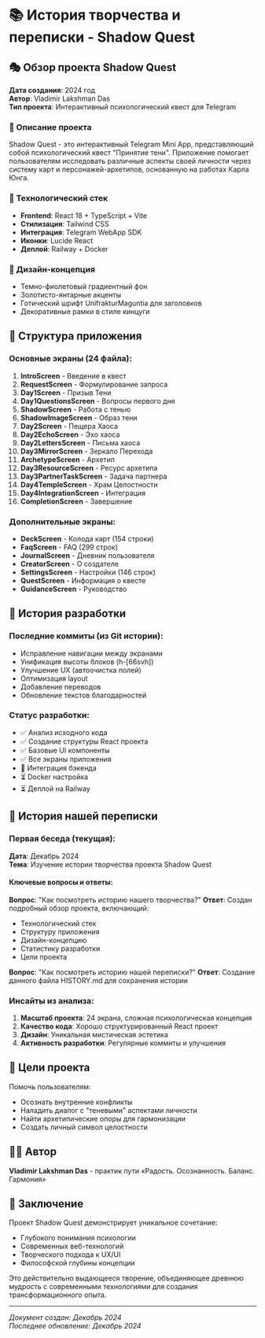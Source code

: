 # 📚 История творчества и переписки - Shadow Quest

## 🎭 Обзор проекта Shadow Quest

**Дата создания**: 2024 год  
**Автор**: Vladimir Lakshman Das  
**Тип проекта**: Интерактивный психологический квест для Telegram

### 🌟 Описание проекта
Shadow Quest - это интерактивный Telegram Mini App, представляющий собой психологический квест "Принятие тени". Приложение помогает пользователям исследовать различные аспекты своей личности через систему карт и персонажей-архетипов, основанную на работах Карла Юнга.

### 🚀 Технологический стек
- **Frontend**: React 18 + TypeScript + Vite
- **Стилизация**: Tailwind CSS
- **Интеграция**: Telegram WebApp SDK
- **Иконки**: Lucide React
- **Деплой**: Railway + Docker

### 🎨 Дизайн-концепция
- Темно-фиолетовый градиентный фон
- Золотисто-янтарные акценты
- Готический шрифт UnifrakturMaguntia для заголовков
- Декоративные рамки в стиле кинцуги

## 📱 Структура приложения

### Основные экраны (24 файла):
1. **IntroScreen** - Введение в квест
2. **RequestScreen** - Формулирование запроса
3. **Day1Screen** - Призыв Тени
4. **Day1QuestionsScreen** - Вопросы первого дня
5. **ShadowScreen** - Работа с тенью
6. **ShadowImageScreen** - Образ тени
7. **Day2Screen** - Пещера Хаоса
8. **Day2EchoScreen** - Эхо хаоса
9. **Day2LettersScreen** - Письма хаоса
10. **Day3MirrorScreen** - Зеркало Перехода
11. **ArchetypeScreen** - Архетип
12. **Day3ResourceScreen** - Ресурс архетипа
13. **Day3PartnerTaskScreen** - Задача партнера
14. **Day4TempleScreen** - Храм Целостности
15. **Day4IntegrationScreen** - Интеграция
16. **CompletionScreen** - Завершение

### Дополнительные экраны:
- **DeckScreen** - Колода карт (154 строки)
- **FaqScreen** - FAQ (299 строк)
- **JournalScreen** - Дневник пользователя
- **CreatorScreen** - О создателе
- **SettingsScreen** - Настройки (146 строк)
- **QuestScreen** - Информация о квесте
- **GuidanceScreen** - Руководство

## 🔄 История разработки

### Последние коммиты (из Git истории):
- Исправление навигации между экранами
- Унификация высоты блоков (h-[66svh])
- Улучшение UX (автоочистка полей)
- Оптимизация layout
- Добавление переводов
- Обновление текстов благодарностей

### Статус разработки:
- ✅ Анализ исходного кода
- ✅ Создание структуры React проекта
- ✅ Базовые UI компоненты
- ✅ Все экраны приложения
- 🔄 Интеграция бэкенда
- ⏳ Docker настройка
- ⏳ Деплой на Railway

## 💬 История нашей переписки

### Первая беседа (текущая):
**Дата**: Декабрь 2024  
**Тема**: Изучение истории творчества проекта Shadow Quest

#### Ключевые вопросы и ответы:

**Вопрос**: "Как посмотреть историю нашего творчества?"
**Ответ**: Создан подробный обзор проекта, включающий:
- Технологический стек
- Структуру приложения
- Дизайн-концепцию
- Статистику разработки
- Цели проекта

**Вопрос**: "Как посмотреть историю нашей переписки?"
**Ответ**: Создание данного файла HISTORY.md для сохранения истории

### Инсайты из анализа:
1. **Масштаб проекта**: 24 экрана, сложная психологическая концепция
2. **Качество кода**: Хорошо структурированный React проект
3. **Дизайн**: Уникальная мистическая эстетика
4. **Активность разработки**: Регулярные коммиты и улучшения

## 🎯 Цели проекта

Помочь пользователям:
- Осознать внутренние конфликты
- Наладить диалог с "теневыми" аспектами личности
- Найти архетипические опоры для гармонизации
- Создать личный символ целостности

## 👨‍💻 Автор
**Vladimir Lakshman Das** - практик пути «Радость. Осознанность. Баланс. Гармония»

## 📝 Заключение
Проект Shadow Quest демонстрирует уникальное сочетание:
- Глубокого понимания психологии
- Современных веб-технологий
- Творческого подхода к UX/UI
- Философской глубины концепции

Это действительно выдающееся творение, объединяющее древнюю мудрость с современными технологиями для создания трансформационного опыта.

---
*Документ создан: Декабрь 2024*  
*Последнее обновление: Декабрь 2024*
